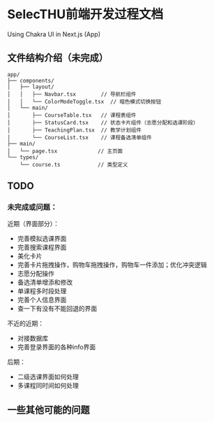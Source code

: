 # SelecTHU前端开发过程文档

Using Chakra UI in Next.js (App)

## 文件结构介绍（未完成）

```
app/
├── components/
│   ├── layout/
│   │   ├── Navbar.tsx        // 导航栏组件
│   │   └── ColorModeToggle.tsx  // 暗色模式切换按钮
│   └── main/
│       ├── CourseTable.tsx   // 课程表组件
│       ├── StatusCard.tsx    // 状态卡片组件（志愿分配和选课阶段）
│       ├── TeachingPlan.tsx  // 教学计划组件
│       └── CourseList.tsx    // 课程备选清单组件
├── main/
│   └── page.tsx             // 主页面
└── types/
    └── course.ts            // 类型定义
```

## TODO

### 未完成或问题：

近期（界面部分）：

- 完善模拟选课界面
- 完善搜索课程界面
- 美化卡片
- 完善卡片拖拽操作，购物车拖拽操作，购物车一件添加；优化冲突逻辑
- 志愿分配操作
- 备选清单增添和修改
- 单课程多时段处理
- 完善个人信息界面
- 查一下有没有不能回退的界面

不近的近期：

- 对接数据库
- 完善登录界面的各种info界面

后期：

- 二级选课界面如何处理
- 多课程同时间如何处理

## 一些其他可能的问题
